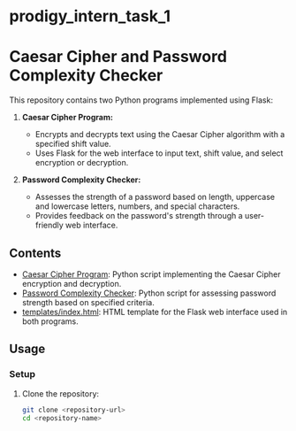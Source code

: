 # prodigy_intern_task_1
# Caesar Cipher and Password Complexity Checker

This repository contains two Python programs implemented using Flask:

1. **Caesar Cipher Program:**
   - Encrypts and decrypts text using the Caesar Cipher algorithm with a specified shift value.
   - Uses Flask for the web interface to input text, shift value, and select encryption or decryption.

2. **Password Complexity Checker:**
   - Assesses the strength of a password based on length, uppercase and lowercase letters, numbers, and special characters.
   - Provides feedback on the password's strength through a user-friendly web interface.

## Contents

- [Caesar Cipher Program](caesar_cipher_flask.py): Python script implementing the Caesar Cipher encryption and decryption.
- [Password Complexity Checker](password_checker_flask.py): Python script for assessing password strength based on specified criteria.
- [templates/index.html](templates/index.html): HTML template for the Flask web interface used in both programs.

## Usage

### Setup

1. Clone the repository:
   ```bash
   git clone <repository-url>
   cd <repository-name>
